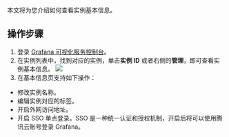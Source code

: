 本文将为您介绍如何查看实例基本信息。


## 操作步骤

1. 登录 [ Grafana 可视化服务控制台](https://console.cloud.tencent.com/monitor/grafana/list)。
2. 在实例列表中，找到对应的实例，单击**实例 ID** 或者右侧的**管理**，即可查看实例基本信息。
![](https://main.qcloudimg.com/raw/c40b956fbc8db435dfdae8a865164fdb.png)
3. 在基本信息页支持如下操作：
 - 修改实例名称。
 - 编辑实例对应的标签。
 - 开启外网访问地址。
 - 开启 SSO 单点登录。SSO 是一种统一认证和授权机制，开启后将可以使用腾讯云账号登录 Grafana。

